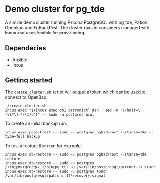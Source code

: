 # Demo cluster for pg_tde

A simple demo cluster running Pecona PostgreSQL with pg_tde, Patroni, OpenBao and PgBackRest. The
cluster runs in containers managed with Incus and uses Ansible for provisioning.

## Dependecies

- Ansible
- Incus

## Getting started

The `create_cluster.sh` script will output a token which can be used to connect to OpenBao.

    ./create_cluster.sh
    incus exec "$(incus exec db1 patronictl dsn | sed -n 's/host=\(\S*\).*/\1/p')" -- sudo -u postgres psql

To create an initial backup run:

    incus exec pgbackrest -- sudo -u postgres pgbackrest --stanza=tde --type=full backup

To test a restore then run for example:

    incus exec db-restore -- sudo -u postgres pgbackrest --stanza=tde restore
    incus exec db-restore -- sudo -u postgres /lib/postgresql/17/bin/pg_ctl -D /var/lib/postgresql/patroni-17 start
    incus exec db-restore -- sudo -u postgres touch /var/lib/postgresql/patroni-17/recovery.signal
